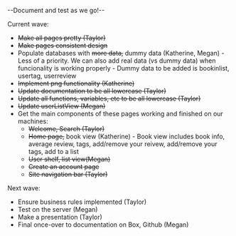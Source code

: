 --Document and test as we go!--

Current wave:

- ~~Make all pages pretty (Taylor)~~
- ~~Make pages consistent design~~
- Populate databases with ~~more data,~~ dummy data (Katherine, Megan)
      - Less of a priority. We can also add real data (vs dummy data) when funcionality is working properly
      - Dummy data to be added is bookinlist, usertag, userreview
- ~~Implement png functionality (Katherine)~~
- ~~Update documentation to be all lowercase (Taylor)~~
- ~~Update all functions, variables, etc to be all lowercase (Taylor)~~
- ~~Update userListView (Megan)~~
- Get the main components of these pages working and finished on our machines:
  - ~~Welcome, Search (Taylor)~~
  - ~~Home page,~~ book view (Katherine)
        - Book view includes book info, average review, tags, add/remove your reivew, add/remove your tags, add to a list
  - ~~User shelf, list view(Megan)~~
  - ~~Create an account page~~
  - ~~Site navigation bar (Taylor)~~

Next wave: 

- Ensure business rules implemented (Taylor)
- Test on the server (Megan)
- Make a presentation (Taylor)
- Final once-over to documentation on Box, Github (Megan)


